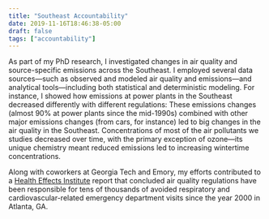 ```yaml
---
title: "Southeast Accountability"
date: 2019-11-16T18:46:38-05:00
draft: false
tags: ["accountability"]
---
```


As part of my PhD research, I investigated changes in air quality and source-specific emissions across the Southeast. I employed several data sources—such as observed and modeled air quality and emissions—and analytical tools—including both statistical and deterministic modeling. For instance, I showed how emissions at power plants in the Southeast decreased differently with different regulations:
These emissions changes (almost 90% at power plants since the mid-1990s) combined with other major emissions changes (from cars, for instance) led to big changes in the air quality in the Southeast. Concentrations of most of the air pollutants we studies decreased over time, with the primary exception of ozone—its unique chemistry meant reduced emissions led to increasing wintertime concentrations.

Along with coworkers at Georgia Tech and Emory, my efforts contributed to a [Health Effects Institute](https://www.healtheffects.org/publication/impacts-regulations-air-quality-and-emergency-department-visits-atlanta-metropolitan) report that concluded air quality regulations have been responsible for tens of thousands of avoided respiratory and cardiovascular-related emergency department visits since the year 2000 in Atlanta, GA.

